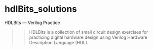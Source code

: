 # hdlBits_solutions

HDLBits — Verilog Practice
>> HDLBits is a collection of small circuit design exercises for practicing digital hardware design using Verilog Hardware Description Language (HDL).
